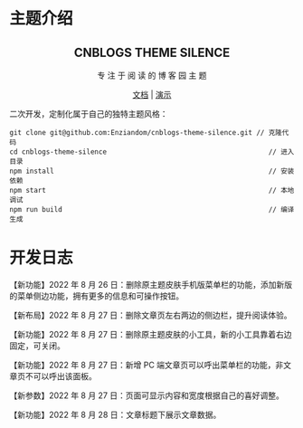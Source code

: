 # 主题介绍

<div align="center">
  <h2 align="center">
    CNBLOGS THEME SILENCE
  </h2>
  <p align="center">
    专 注 于 阅 读 的 博 客 园 主 题
  </p>

[文档](https://www.cnblogs.com/Enziandom/p/16329011.html) | [演示](https://www.cnblogs.com/shiramashiro)

</div>

二次开发，定制化属于自己的独特主题风格：

```
git clone git@github.com:Enziandom/cnblogs-theme-silence.git // 克隆代码
cd cnblogs-theme-silence                                        // 进入目录
npm install                                                     // 安装依赖
npm start                                                       // 本地调试
npm run build                                                   // 编译生成
```

# 开发日志

【新功能】2022 年 8 月 26 日：删除原主题皮肤手机版菜单栏的功能，添加新版的菜单侧边功能，拥有更多的信息和可操作按钮。

【新布局】2022 年 8 月 27 日：删除文章页左右两边的侧边栏，提升阅读体验。

【新功能】2022 年 8 月 27 日：删除原主题皮肤的小工具，新的小工具靠着右边固定，可关闭。

【新功能】2022 年 8 月 27 日：新增 PC 端文章页可以呼出菜单栏的功能，非文章页不可以呼出该面板。

【新参数】2022 年 8 月 27 日：页面可显示内容和宽度根据自己的喜好调整。

【新功能】2022 年 8 月 28 日：文章标题下展示文章数据。
